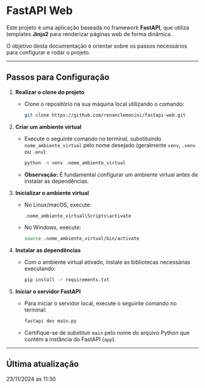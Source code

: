 # FastAPI Web

Este projeto é uma aplicação baseada no framework **FastAPI**, que utiliza templates **Jinja2** para renderizar páginas web de forma dinâmica.

O objetivo desta documentação é orientar sobre os passos necessários para configurar e rodar o projeto.

---

## Passos para Configuração

1. **Realizar o clone do projeto**
   - Clone o repositório na sua máquina local utilizando o comando:
     ```bash
     git clone https://github.com/renanclemonini/fastapi-web.git
     ```

2. **Criar um ambiente virtual**
   - Execute o seguinte comando no terminal, substituindo `nome_ambiente_virtual` pelo nome desejado (geralmente `venv`, `.venv` ou `.env`):
     ```bash
     python -m venv .nome_ambiente_virtual
     ```
   - **Observação:** É fundamental configurar um ambiente virtual antes de instalar as dependências.

3. **Inicializar o ambiente virtual**
   - No Linux/macOS, execute:
     ```bash
     .nome_ambiente_virtual\Scripts\activate
     ```
   - No Windows, execute:
     ```bash
     source .nome_ambiente_virtual/bin/activate
     ```

4. **Instalar as dependências**
   - Com o ambiente virtual ativado, instale as bibliotecas necessárias executando:
     ```bash
     pip install -r requirements.txt
     ```

5. **Iniciar o servidor FastAPI**
   - Para iniciar o servidor local, execute o seguinte comando no terminal:
     ```bash
     fastapi dev main.py
     ```
   - Certifique-se de substituir `main` pelo nome do arquivo Python que contém a instância do FastAPI (`app`).

---

## Última atualização
23/11/2024 às 11:30
